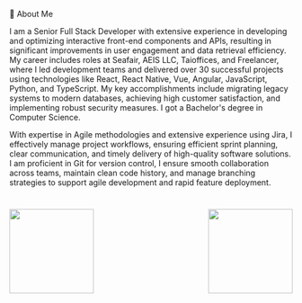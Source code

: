 💫 About Me

I am a Senior Full Stack Developer with extensive experience in developing and optimizing interactive front-end components and APIs, resulting in significant improvements in user engagement and data retrieval efficiency.
My career includes roles at Seafair, AEIS LLC, Taioffices, and Freelancer, where I led development teams and delivered over 30 successful projects using technologies like React, React Native, Vue, Angular, JavaScript, Python, and TypeScript.
My key accomplishments include migrating legacy systems to modern databases, achieving high customer satisfaction, and implementing robust security measures.
I got a Bachelor's degree in Computer Science.

With expertise in Agile methodologies and extensive experience using Jira, I effectively manage project workflows, ensuring efficient sprint planning, clear communication, and timely delivery of high-quality software solutions.
I am proficient in Git for version control, I ensure smooth collaboration across teams, maintain clean code history, and manage branching strategies to support agile development and rapid feature deployment.

<!--
---
[![](https://visitcount.itsvg.in/api?id=ilesoviyicon=0&color=0)](https://visitcount.itsvg.in)
-->

<h1 align="center"></h1>
<img align="left" height="150px" src="https://github-readme-stats.vercel.app/api?username=pinkball55&show_icons=true&count_private=true&theme=algolia"/>
<img align="right" height="150px" src="https://github-readme-stats.vercel.app/api/top-langs/?username=pinkball55&layout=compact&theme=algolia&count_private=true" /> 
<img height="150px" />
